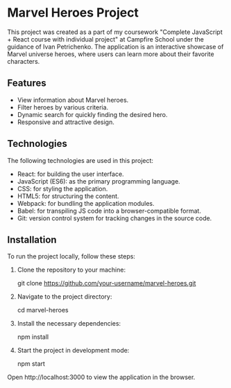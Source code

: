 # Marvel Heroes Project

This project was created as a part of my coursework "Complete JavaScript + React course with individual project" at Campfire School under the guidance of Ivan Petrichenko. The application is an interactive showcase of Marvel universe heroes, where users can learn more about their favorite characters.

## Features

- View information about Marvel heroes.
- Filter heroes by various criteria.
- Dynamic search for quickly finding the desired hero.
- Responsive and attractive design.

## Technologies

The following technologies are used in this project:

- React: for building the user interface.
- JavaScript (ES6): as the primary programming language.
- CSS: for styling the application.
- HTML5: for structuring the content.
- Webpack: for bundling the application modules.
- Babel: for transpiling JS code into a browser-compatible format.
- Git: version control system for tracking changes in the source code.

## Installation

To run the project locally, follow these steps:

1. Clone the repository to your machine:

   git clone https://github.com/your-username/marvel-heroes.git

2. Navigate to the project directory:

   cd marvel-heroes

3. Install the necessary dependencies:

   npm install

4. Start the project in development mode:

   npm start

Open http://localhost:3000 to view the application in the browser.
